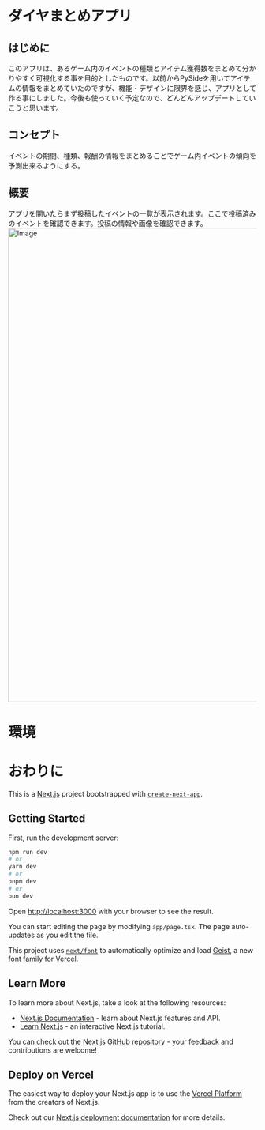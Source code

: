 # ダイヤまとめアプリ

## はじめに

このアプリは、あるゲーム内のイベントの種類とアイテム獲得数をまとめて分かりやすく可視化する事を目的としたものです。以前からPySideを用いてアイテムの情報をまとめていたのですが、機能・デザインに限界を感じ、アプリとして作る事にしました。今後も使っていく予定なので、どんどんアップデートしていこうと思います。

## コンセプト

イベントの期間、種類、報酬の情報をまとめることでゲーム内イベントの傾向を予測出来るようにする。

## 概要

アプリを開いたらまず投稿したイベントの一覧が表示されます。ここで投稿済みのイベントを確認できます。投稿の情報や画像を確認できます。
<img width="960" alt="Image" src="https://github.com/user-attachments/assets/d05512b1-c60b-4502-b7ee-6854603c6c48" />

# 環境

# おわりに

This is a [Next.js](https://nextjs.org) project bootstrapped with [`create-next-app`](https://nextjs.org/docs/app/api-reference/cli/create-next-app).

## Getting Started

First, run the development server:

```bash
npm run dev
# or
yarn dev
# or
pnpm dev
# or
bun dev
```

Open [http://localhost:3000](http://localhost:3000) with your browser to see the result.

You can start editing the page by modifying `app/page.tsx`. The page auto-updates as you edit the file.

This project uses [`next/font`](https://nextjs.org/docs/app/building-your-application/optimizing/fonts) to automatically optimize and load [Geist](https://vercel.com/font), a new font family for Vercel.

## Learn More

To learn more about Next.js, take a look at the following resources:

- [Next.js Documentation](https://nextjs.org/docs) - learn about Next.js features and API.
- [Learn Next.js](https://nextjs.org/learn) - an interactive Next.js tutorial.

You can check out [the Next.js GitHub repository](https://github.com/vercel/next.js) - your feedback and contributions are welcome!

## Deploy on Vercel

The easiest way to deploy your Next.js app is to use the [Vercel Platform](https://vercel.com/new?utm_medium=default-template&filter=next.js&utm_source=create-next-app&utm_campaign=create-next-app-readme) from the creators of Next.js.

Check out our [Next.js deployment documentation](https://nextjs.org/docs/app/building-your-application/deploying) for more details.
